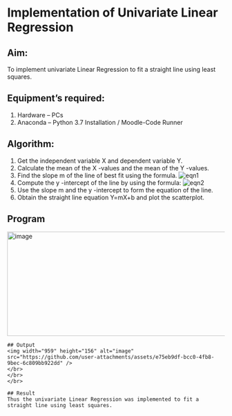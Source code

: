 # Implementation of Univariate Linear Regression
## Aim:
To implement univariate Linear Regression to fit a straight line using least squares.
## Equipment’s required:
1.	Hardware – PCs
2.	Anaconda – Python 3.7 Installation / Moodle-Code Runner
## Algorithm:
1.	Get the independent variable X and dependent variable Y.
2.	Calculate the mean of the X -values and the mean of the Y -values.
3.	Find the slope m of the line of best fit using the formula.
 ![eqn1](./eq1.jpg)
4.	Compute the y -intercept of the line by using the formula:
![eqn2](./eq2.jpg)  
5.	Use the slope m and the y -intercept to form the equation of the line.
6.	Obtain the straight line equation Y=mX+b and plot the scatterplot.
## Program
<img width="933" height="242" alt="image" src="https://github.com/user-attachments/assets/c7bf754e-6eff-461e-821e-917dacbb3ff4" />







```
## Output
<img width="959" height="156" alt="image" src="https://github.com/user-attachments/assets/e75eb9df-bcc0-4fb8-9bec-6c809bb922dd" />
</br>
</br>
</br>

## Result
Thus the univariate Linear Regression was implemented to fit a straight line using least squares.
